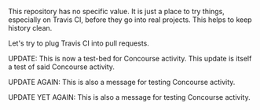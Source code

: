 This repository has no specific value. It is just a place to try things,
especially on Travis CI, before they go into real projects. This helps
to keep history clean.

Let's try to plug Travis CI into pull requests.

UPDATE: This is now a test-bed for Concourse activity. This update is
itself a test of said Concourse activity.

UPDATE AGAIN: This is also a message for testing Concourse activity.

UPDATE YET AGAIN: This is also a message for testing Concourse activity.

